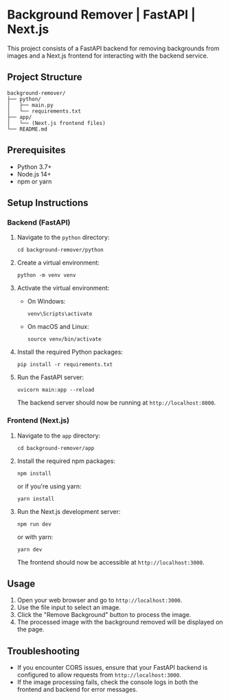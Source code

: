 # Background Remover | FastAPI | Next.js

This project consists of a FastAPI backend for removing backgrounds from images and a Next.js frontend for interacting with the backend service.

## Project Structure

```
background-remover/
├── python/
│   ├── main.py
│   └── requirements.txt
├── app/
│   └── (Next.js frontend files)
└── README.md
```

## Prerequisites

- Python 3.7+
- Node.js 14+
- npm or yarn

## Setup Instructions

### Backend (FastAPI)

1. Navigate to the `python` directory:

   ```
   cd background-remover/python
   ```

2. Create a virtual environment:

   ```
   python -m venv venv
   ```

3. Activate the virtual environment:

   - On Windows:
     ```
     venv\Scripts\activate
     ```
   - On macOS and Linux:
     ```
     source venv/bin/activate
     ```

4. Install the required Python packages:

   ```
   pip install -r requirements.txt
   ```

5. Run the FastAPI server:

   ```
   uvicorn main:app --reload
   ```

   The backend server should now be running at `http://localhost:8000`.

### Frontend (Next.js)

1. Navigate to the `app` directory:

   ```
   cd background-remover/app
   ```

2. Install the required npm packages:

   ```
   npm install
   ```

   or if you're using yarn:

   ```
   yarn install
   ```

3. Run the Next.js development server:

   ```
   npm run dev
   ```

   or with yarn:

   ```
   yarn dev
   ```

   The frontend should now be accessible at `http://localhost:3000`.

## Usage

1. Open your web browser and go to `http://localhost:3000`.
2. Use the file input to select an image.
3. Click the "Remove Background" button to process the image.
4. The processed image with the background removed will be displayed on the page.

## Troubleshooting

- If you encounter CORS issues, ensure that your FastAPI backend is configured to allow requests from `http://localhost:3000`.
- If the image processing fails, check the console logs in both the frontend and backend for error messages.

